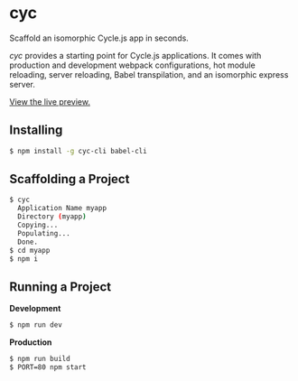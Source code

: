 # cyc

Scaffold an isomorphic Cycle.js app in seconds.

*cyc* provides a starting point for Cycle.js applications. It comes with production and development webpack configurations, hot module reloading, server reloading, Babel transpilation, and an isomorphic express server.

[View the live preview.](http://edge.github.io/cyc/)

## Installing

```sh
$ npm install -g cyc-cli babel-cli
```

## Scaffolding a Project

```sh
$ cyc
  Application Name myapp
  Directory (myapp)
  Copying...
  Populating...
  Done.
$ cd myapp
$ npm i
```

## Running a Project

**Development**
```sh
$ npm run dev
```

**Production**
```sh
$ npm run build
$ PORT=80 npm start
```

